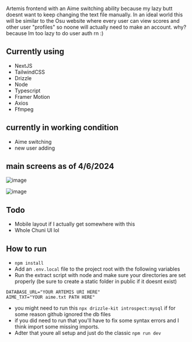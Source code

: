 Artemis frontend with an Aime switching ability because my lazy butt doesnt want to keep changing the text file manually.
In an ideal world this will be similar to the Osu website where every user can view scores and other user "profiles" so noone will actually need to make an account.
why? because Im too lazy to do user auth rn :)

## Currently using
- NextJS
- TailwindCSS
- Drizzle
- Node
- Typescript
- Framer Motion
- Axios
- Ffmpeg

## currently in working condition
- Aime switching
- new user adding


## main screens as of 4/6/2024
![image](https://github.com/TrippWasTaken/chuni-penguin-ui/assets/25798641/b530851b-fc5a-407c-80bf-1f0caaba0f73)

![image](https://github.com/TrippWasTaken/chuni-penguin-ui/assets/25798641/a8284d14-a771-4603-8dbc-3d93e9700f25)


## Todo
- Mobile layout if I actually get somewhere with this
- Whole Chuni UI lol

## How to run
- ```npm install```
- Add an ``` .env.local ``` file to the project root with the following variables
- Run the extract script with node and make sure your directories are set properly (be sure to create a static folder in public if it doesnt exist)
```
DATABASE_URL="YOUR ARTEMIS URI HERE"
AIME_TXT="YOUR aime.txt PATH HERE"
```
- you might need to run this ```npx drizzle-kit introspect:mysql``` if for some reason github ignored the db files
- if you did need to run that you'll have to fix some syntax errors and I think import some missing imports.
- Adter that youre all setup and just do the classic ```npm run dev```
